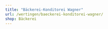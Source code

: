 ```yaml
---
title: "Bäckerei-Konditorei Wagner"
url: /wertingen/baeckerei-konditorei-wagner/
shop: Bäckerei
---
```

